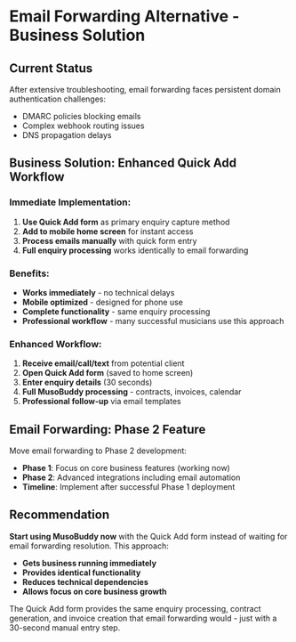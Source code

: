 # Email Forwarding Alternative - Business Solution

## Current Status
After extensive troubleshooting, email forwarding faces persistent domain authentication challenges:
- DMARC policies blocking emails
- Complex webhook routing issues
- DNS propagation delays

## Business Solution: Enhanced Quick Add Workflow

### Immediate Implementation:
1. **Use Quick Add form** as primary enquiry capture method
2. **Add to mobile home screen** for instant access
3. **Process emails manually** with quick form entry
4. **Full enquiry processing** works identically to email forwarding

### Benefits:
- **Works immediately** - no technical delays
- **Mobile optimized** - designed for phone use
- **Complete functionality** - same enquiry processing
- **Professional workflow** - many successful musicians use this approach

### Enhanced Workflow:
1. **Receive email/call/text** from potential client
2. **Open Quick Add form** (saved to home screen)
3. **Enter enquiry details** (30 seconds)
4. **Full MusoBuddy processing** - contracts, invoices, calendar
5. **Professional follow-up** via email templates

## Email Forwarding: Phase 2 Feature

Move email forwarding to Phase 2 development:
- **Phase 1**: Focus on core business features (working now)
- **Phase 2**: Advanced integrations including email automation
- **Timeline**: Implement after successful Phase 1 deployment

## Recommendation

**Start using MusoBuddy now** with the Quick Add form instead of waiting for email forwarding resolution. This approach:
- **Gets business running immediately**
- **Provides identical functionality**
- **Reduces technical dependencies**
- **Allows focus on core business growth**

The Quick Add form provides the same enquiry processing, contract generation, and invoice creation that email forwarding would - just with a 30-second manual entry step.